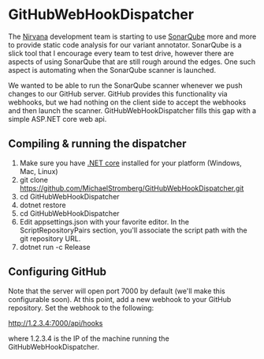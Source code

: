 # GitHubWebHookDispatcher

The [Nirvana](https://github.com/Illumina/Nirvana) development team is starting to use [SonarQube](https://www.sonarqube.org/) more and more to provide static code analysis for our variant annotator. SonarQube is a slick tool that I encourage every team to test drive, however there are aspects of using SonarQube that are still rough around the edges. One such aspect is automating when the SonarQube scanner is launched.

We wanted to be able to run the SonarQube scanner whenever we push changes to our GitHub server. GitHub provides this functionality via webhooks, but we had nothing on the client side to accept the webhooks and then launch the scanner. GitHubWebHookDispatcher fills this gap with a simple ASP.NET core web api.

## Compiling & running the dispatcher

1. Make sure you have [.NET core](https://www.microsoft.com/net/download/core) installed for your platform (Windows, Mac, Linux)
1. git clone https://github.com/MichaelStromberg/GitHubWebHookDispatcher.git
1. cd GitHubWebHookDispatcher
1. dotnet restore
1. cd GitHubWebHookDispatcher
1. Edit appsettings.json with your favorite editor. In the ScriptRepositoryPairs section, you'll associate the script path with the git repository URL.
1. dotnet run -c Release

## Configuring GitHub

Note that the server will open port 7000 by default (we'll make this configurable soon). At this point, add a new webhook to your GitHub repository. Set the webhook to the following:

http://1.2.3.4:7000/api/hooks

where 1.2.3.4 is the IP of the machine running the GitHubWebHookDispatcher.
